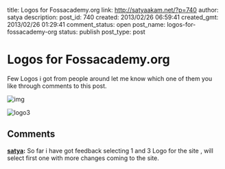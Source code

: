 title: Logos for Fossacademy.org
link: http://satyaakam.net/?p=740
author: satya
description: 
post_id: 740
created: 2013/02/26 06:59:41
created_gmt: 2013/02/26 01:29:41
comment_status: open
post_name: logos-for-fossacademy-org
status: publish
post_type: post

# Logos for Fossacademy.org

Few Logos i got from people around let me know which one of them you like through comments to this post. 

![img](/wp-content/uploads/2013/12/img.jpg)

![logo3](/wp-content/uploads/2013/12/logo3.png)

## Comments

**[satya](#14 "2013-03-02 23:23:56"):** So far i have got feedback selecting 1 and 3 Logo for the site , will select first one with more changes coming to the site.

